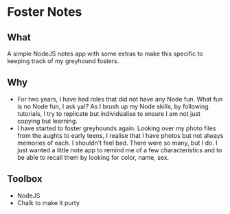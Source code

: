 # Foster Notes

## What
A simple NodeJS notes app with some extras to make this specific to keeping track of my greyhound fosters.

## Why
* For two years, I have had roles that did not have any Node fun. What fun is no Node fun, I ask ya!? As I brush up my Node skills, by following tutorials, I try to replicate but individualise to ensure I am not just copying but learning. 
* I have started to foster greyhounds again. Looking over my photo files from the aughts to early teens, I realise that I have photos but not always memories of each. I shouldn't feel bad. There were so many, but I do. I just wanted a little note app to remind me of a few characteristics and to be able to recall them by looking for color, name, sex. 

## Toolbox
* NodeJS
* Chalk to make it purty
